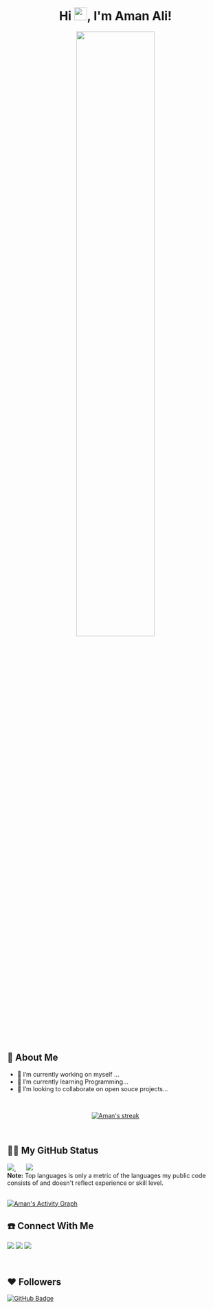<h1 align="center">Hi <img src="https://raw.githubusercontent.com/MartinHeinz/MartinHeinz/master/wave.gif" width="30px">, I'm Aman Ali!</h1>
<p align="center">
<a href="#"><img align="center" width="60%" src="https://github.com/huntgamer/Assets/blob/main/4498903.jpg"/></a>
</p>

## 🚀 About Me
- 🔭 I’m currently working on myself ...
- 🌱 I’m currently learning Programming...
- 👯 I’m looking to collaborate on open souce projects...
<br/>

<p align="center">
    <a href="https://github.com/Aman-8955/github-readme-streak-stats">
        <img alt="Aman's streak" src="https://github-readme-streak-stats.herokuapp.com/?user=Aman-8955&hide_border=false&stroke=0000&ring=1F82DD&fire=1F82DD&border=1F82DD&currStreakLabel=1F82DD"/>
    </a>
</p>
<br>

## 🧑‍💻 My GitHub Status

<p align="left">
    <a href="https://github.com/Aman-8955/github-readme-stats">
<img src="https://github-readme-stats.vercel.app/api?username=Aman-8955&count_private=true&show_icons=true&hide_rank=false">
    </a>
    &nbsp;    &nbsp;    &nbsp;
    <a href="https://github.com/Aman-8955/github-readme-stats">
        <img src="https://github-readme-stats.vercel.app/api/top-langs/?username=Aman-8955"/>
    </a>
    <br>
    <b>Note:</b> Top languages is only a metric of the languages my public code consists of and doesn't reflect experience or skill level.


<br/>
<br/>

<a href="https://github.com/Aman-8955/github-readme-activity-graph"><img alt="Aman's Activity Graph" src="https://activity-graph.herokuapp.com/graph?username=Aman-8955&bg_color=white&color=1779d4&line=1779d4&point=FFFFFF&hide_border=false" /></a>
 </p>
 
 
## ☎️ Connect With Me
<p align="left">

<a href = "https://www.linkedin.com/in/aman-ali-9898a7211"><img src="https://img.icons8.com/fluent/48/000000/linkedin.png"/></a>
<a href = "https://www.instagram.com/_code.hunter_/"><img src="https://img.icons8.com/fluent/48/000000/instagram-new.png"/></a>
<a href = "https://www.youtube.com/channel/UCPqd66yZK0nGaLfQHIfIcGg"><img src="https://img.icons8.com/color/48/000000/youtube-play.png"/></a>

</p>
<br>

## ❤ Followers

<a href="https://github.com/Aman-8955?tab=followers"><img src="https://img.shields.io/github/followers/huntgamer?label=Followers&style=social" alt="GitHub Badge"></a>
